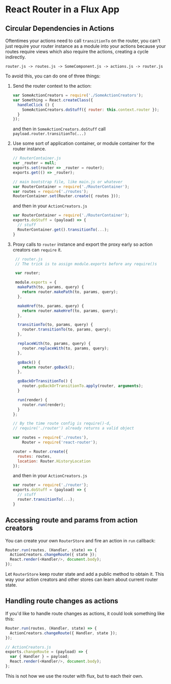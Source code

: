 React Router in a Flux App
==========================

Circular Dependencies in Actions
--------------------------------

Oftentimes your actions need to call `transitionTo` on the router, you
can't just require your router instance as a module into your actions
because your routes require views which also require the actions,
creating a cycle indirectly.

`router.js -> routes.js -> SomeComponent.js -> actions.js -> router.js`

To avoid this, you can do one of three things:

1. Send the router context to the action:

    ```js
    var SomeActionCreators = require('./SomeActionCreators');
    var Something = React.createClass({
      handleClick () {
        SomeActionCreators.doStuff({ router: this.context.router });
      }
    });
    ```

   and then in `SomeActionCreators.doStuff` call
   `payload.router.transitionTo(...)`

2. Use some sort of application container, or module container for the
   router instance.

    ```js
    // RouterContainer.js
    var _router = null;
    exports.set(router => _router = router);
    exports.get(() => _router);
    ```

    ```js
    // main bootstrap file, like main.js or whatever
    var RouterContainer = require('./RouterContainer');
    var routes = require('./routes');
    RouterContainer.set(Router.create({ routes }));
    ```

   and then in your `ActionCreators.js`

    ```js
    var RouterContainer = require('./RouterContainer');
    exports.doStuff = (payload) => {
      // stuff
      RouterContainer.get().transitionTo(...);
    }
    ```

3. Proxy calls to `router` instance and export the proxy early so action creators can `require` it.

    ```js
     // router.js
     // The trick is to assign module.exports before any require()s

     var router;

     module.exports = {
      makePath(to, params, query) {
        return router.makePath(to, params, query);
      },

      makeHref(to, params, query) {
        return router.makeHref(to, params, query);
      },

      transitionTo(to, params, query) {
        router.transitionTo(to, params, query);
      },

      replaceWith(to, params, query) {
        router.replaceWith(to, params, query);
      },

      goBack() {
        return router.goBack();
      },

      goBackOrTransitionTo() {
        router.goBackOrTransitionTo.apply(router, arguments);
      }

      run(render) {
        router.run(render);
      }
    };

    // By the time route config is require()-d,
    // require('./router') already returns a valid object

    var routes = require('./routes'),
        Router = require('react-router');

    router = Router.create({
      routes: routes,
      location: Router.HistoryLocation
    });
    ```

   and then in your `ActionCreators.js`

    ```js
    var router = require('./router');
    exports.doStuff = (payload) => {
      // stuff
      router.transitionTo(...);
    }
    ```

Accessing route and params from action creators
-----------------------------------------------

You can create your own `RouterStore` and fire an action in `run` callback:

```js
Router.run(routes, (Handler, state) => {
  ActionCreators.changeRoute({ state });
  React.render(<Handler/>, document.body);
});
```

Let `RouterStore` keep router state and add a public method to obtain it.
This way your action creators and other stores can learn about current router state.

Handling route changes as actions
---------------------------------

If you'd like to handle route changes as actions, it could look
something like this:

```js
Router.run(routes, (Handler, state) => {
  ActionCreators.changeRoute({ Handler, state });
});
```

```js
// ActionCreators.js
exports.changeRoute = (payload) => {
  var { Handler } = payload;
  React.render(<Handler/>, document.body);
};
```

This is not how we use the router with flux, but to each their own.

